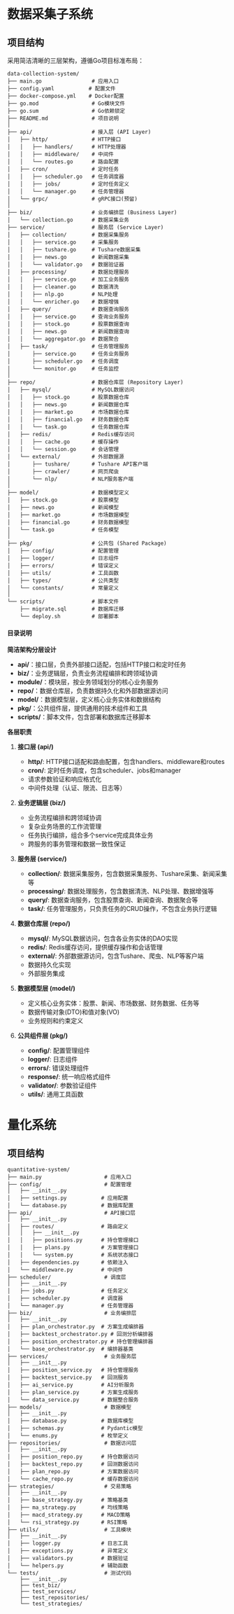 # 数据采集子系统

## 项目结构

采用简洁清晰的三层架构，遵循Go项目标准布局：

```
data-collection-system/
├── main.go                # 应用入口
├── config.yaml           # 配置文件
├── docker-compose.yml    # Docker配置
├── go.mod                 # Go模块文件
├── go.sum                 # Go依赖锁定
├── README.md              # 项目说明
│
├── api/                   # 接入层 (API Layer)
│   ├── http/              # HTTP接口
│   │   ├── handlers/      # HTTP处理器
│   │   ├── middleware/    # 中间件
│   │   └── routes.go      # 路由配置
│   ├── cron/              # 定时任务
│   │   ├── scheduler.go   # 任务调度器
│   │   ├── jobs/          # 定时任务定义
│   │   └── manager.go     # 任务管理器
│   └── grpc/              # gRPC接口(预留)
│
├── biz/                   # 业务编排层 (Business Layer)
│   └── collection.go      # 数据采集业务
├── service/               # 服务层 (Service Layer)
│   ├── collection/        # 数据采集服务
│   │   ├── service.go     # 采集服务
│   │   ├── tushare.go     # Tushare数据采集
│   │   ├── news.go        # 新闻数据采集
│   │   └── validator.go   # 数据验证器
│   ├── processing/        # 数据处理服务
│   │   ├── service.go     # 加工业务服务
│   │   ├── cleaner.go     # 数据清洗
│   │   ├── nlp.go         # NLP处理
│   │   └── enricher.go    # 数据增强
│   ├── query/             # 数据查询服务
│   │   ├── service.go     # 查询业务服务
│   │   ├── stock.go       # 股票数据查询
│   │   ├── news.go        # 新闻数据查询
│   │   └── aggregator.go  # 数据聚合
│   ├── task/              # 任务管理服务
│       ├── service.go     # 任务业务服务
│       ├── scheduler.go   # 任务调度
│       └── monitor.go     # 任务监控
│
├── repo/                  # 数据仓库层 (Repository Layer)
│   ├── mysql/             # MySQL数据访问
│   │   ├── stock.go       # 股票数据仓库
│   │   ├── news.go        # 新闻数据仓库
│   │   ├── market.go      # 市场数据仓库
│   │   ├── financial.go   # 财务数据仓库
│   │   └── task.go        # 任务数据仓库
│   ├── redis/             # Redis缓存访问
│   │   ├── cache.go       # 缓存操作
│   │   └── session.go     # 会话管理
│   └── external/          # 外部数据源
│       ├── tushare/       # Tushare API客户端
│       ├── crawler/       # 网页爬虫
│       └── nlp/           # NLP服务客户端
│
├── model/                 # 数据模型定义
│   ├── stock.go           # 股票模型
│   ├── news.go            # 新闻模型
│   ├── market.go          # 市场数据模型
│   ├── financial.go       # 财务数据模型
│   └── task.go            # 任务模型
│
├── pkg/                   # 公共包 (Shared Package)
│   ├── config/            # 配置管理
│   ├── logger/            # 日志组件
│   ├── errors/            # 错误定义
│   ├── utils/             # 工具函数
│   ├── types/             # 公共类型
│   └── constants/         # 常量定义
│
└── scripts/               # 脚本文件
    ├── migrate.sql        # 数据库迁移
    └── deploy.sh          # 部署脚本
```

#### 目录说明

**简洁架构分层设计**

* **api/**：接口层，负责外部接口适配，包括HTTP接口和定时任务
* **biz/**：业务逻辑层，负责业务流程编排和跨领域协调
* **module/**：模块层，按业务领域划分的核心业务服务
* **repo/**：数据仓库层，负责数据持久化和外部数据源访问
* **model/**：数据模型层，定义核心业务实体和数据结构
* **pkg/**：公共组件层，提供通用的技术组件和工具
* **scripts/**：脚本文件，包含部署和数据库迁移脚本

**各层职责**

1. **接口层 (api/)**
   - **http/**: HTTP接口适配和路由配置，包含handlers、middleware和routes
   - **cron/**: 定时任务调度，包含scheduler、jobs和manager
   - 请求参数验证和响应格式化
   - 中间件处理（认证、限流、日志等）

2. **业务逻辑层 (biz/)**
   - 业务流程编排和跨领域协调
   - 复杂业务场景的工作流管理
   - 任务执行编排，组合多个service完成具体业务
   - 跨服务的事务管理和数据一致性保证

3. **服务层 (service/)**
   - **collection/**: 数据采集服务，包含数据采集服务、Tushare采集、新闻采集等
   - **processing/**: 数据处理服务，包含数据清洗、NLP处理、数据增强等
   - **query/**: 数据查询服务，包含股票查询、新闻查询、数据聚合等
   - **task/**: 任务管理服务，只负责任务的CRUD操作，不包含业务执行逻辑

4. **数据仓库层 (repo/)**
   - **mysql/**: MySQL数据访问，包含各业务实体的DAO实现
   - **redis/**: Redis缓存访问，提供缓存操作和会话管理
   - **external/**: 外部数据源访问，包含Tushare、爬虫、NLP等客户端
   - 数据持久化实现
   - 外部服务集成

5. **数据模型层 (model/)**
   - 定义核心业务实体：股票、新闻、市场数据、财务数据、任务等
   - 数据传输对象(DTO)和值对象(VO)
   - 业务规则和约束定义

6. **公共组件层 (pkg/)**
   - **config/**: 配置管理组件
   - **logger/**: 日志组件
   - **errors/**: 错误处理组件
   - **response/**: 统一响应格式组件
   - **validator/**: 参数验证组件
   - **utils/**: 通用工具函数








# 量化系统

## 项目结构

```
quantitative-system/
├── main.py                    # 应用入口
├── config/                    # 配置管理
│   ├── __init__.py
│   ├── settings.py           # 应用配置
│   └── database.py           # 数据库配置
├── api/                       # API接口层
│   ├── __init__.py
│   ├── routes/               # 路由定义
│   │   ├── __init__.py
│   │   ├── positions.py      # 持仓管理接口
│   │   ├── plans.py          # 方案管理接口
│   │   └── system.py         # 系统状态接口
│   ├── dependencies.py       # 依赖注入
│   └── middleware.py         # 中间件
├── scheduler/                 # 调度层
│   ├── __init__.py
│   ├── jobs.py               # 任务定义
│   ├── scheduler.py          # 调度器
│   └── manager.py            # 任务管理器
├── biz/                       # 业务编排层
│   ├── __init__.py
│   ├── plan_orchestrator.py  # 方案生成编排器
│   ├── backtest_orchestrator.py # 回测分析编排器
│   ├── position_orchestrator.py # 持仓管理编排器
│   └── base_orchestrator.py  # 编排器基类
├── services/                  # 业务服务层
│   ├── __init__.py
│   ├── position_service.py   # 持仓管理服务
│   ├── backtest_service.py   # 回测服务
│   ├── ai_service.py         # AI分析服务
│   ├── plan_service.py       # 方案生成服务
│   └── data_service.py       # 数据整合服务
├── models/                    # 数据模型
│   ├── __init__.py
│   ├── database.py           # 数据库模型
│   ├── schemas.py            # Pydantic模型
│   └── enums.py              # 枚举定义
├── repositories/              # 数据访问层
│   ├── __init__.py
│   ├── position_repo.py      # 持仓数据访问
│   ├── backtest_repo.py      # 回测数据访问
│   ├── plan_repo.py          # 方案数据访问
│   └── cache_repo.py         # 缓存数据访问
├── strategies/                # 交易策略
│   ├── __init__.py
│   ├── base_strategy.py      # 策略基类
│   ├── ma_strategy.py        # 均线策略
│   ├── macd_strategy.py      # MACD策略
│   └── rsi_strategy.py       # RSI策略
├── utils/                     # 工具模块
│   ├── __init__.py
│   ├── logger.py             # 日志工具
│   ├── exceptions.py         # 异常定义
│   ├── validators.py         # 数据验证
│   └── helpers.py            # 辅助函数
└── tests/                     # 测试代码
    ├── __init__.py
    ├── test_biz/
    ├── test_services/
    ├── test_repositories/
    └── test_strategies/
```